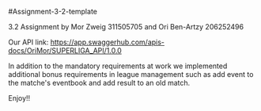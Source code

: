 #Assignment-3-2-template

3.2 Assignment by Mor Zweig 311505705 and Ori Ben-Artzy 206252496

Our API link: https://app.swaggerhub.com/apis-docs/OriMor/SUPERLIGA_API/1.0.0

In addition to the mandatory requirements at work we implemented additional bonus requirements in league management such as add event to the matche's eventbook and add result to an old match. 

Enjoy!! 
